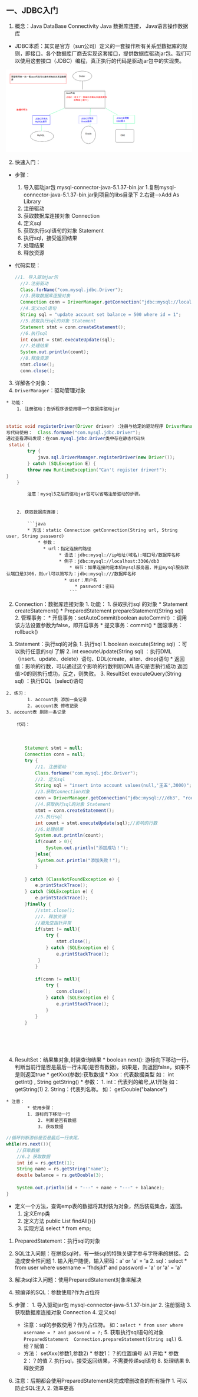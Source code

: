 ## 一、JDBC入门

1. 概念：Java DataBase Connectivity  Java 数据库连接， Java语言操作数据库

  * JDBC本质：其实是官方（sun公司）定义的一套操作所有关系型数据库的规则，即接口。各个数据库厂商去实现这套接口，提供数据库驱动jar包。我们可以使用这套接口（JDBC）编程，真正执行的代码是驱动jar包中的实现类。

![JDBC本质](assets/JDBC本质.bmp)

2. 快速入门：
  * 步骤：
  	1. 导入驱动jar包 mysql-connector-java-5.1.37-bin.jar
    		1.复制mysql-connector-java-5.1.37-bin.jar到项目的libs目录下
    		2.右键-->Add As Library
  	2. 注册驱动
  	3. 获取数据库连接对象 Connection
  	4. 定义sql
  	5. 获取执行sql语句的对象 Statement
  	6. 执行sql，接受返回结果
  	7. 处理结果
  	8. 释放资源

  * 代码实现：
    	
     ```java
     //1. 导入驱动jar包
       //2.注册驱动
       Class.forName("com.mysql.jdbc.Driver");
       //3.获取数据库连接对象
       Connection conn = DriverManager.getConnection("jdbc:mysql://localhost:3306/db3", "root", "root");
       //4.定义sql语句
       String sql = "update account set balance = 500 where id = 1";
       //5.获取执行sql的对象 Statement
       Statement stmt = conn.createStatement();
       //6.执行sql
       int count = stmt.executeUpdate(sql);
       //7.处理结果
       System.out.println(count);
       //8.释放资源
       stmt.close();
       conn.close();
     ```
     
     

3. 详解各个对象：
  1. `DriverManager`：驱动管理对象

  	* 功能：
  		1. 注册驱动：告诉程序该使用哪一个数据库驱动jar

  		

```java

static void registerDriver(Driver driver) :注册与给定的驱动程序 DriverManager 。 
写代码使用：  Class.forName("com.mysql.jdbc.Driver");
通过查看源码发现：在com.mysql.jdbc.Driver类中存在静态代码块
 static {
        try {
            java.sql.DriverManager.registerDriver(new Driver());
        } catch (SQLException E) {
        throw new RuntimeException("Can't register driver!");
}
    }

```


  			注意：mysql5之后的驱动jar包可以省略注册驱动的步骤。
  			

  		2. 获取数据库连接：

  			```java
  			* 方法：static Connection getConnection(String url, String user, String password) 
    			* 参数：
      			  * url：指定连接的路径
        			    * 语法：jdbc:mysql://ip地址(域名):端口号/数据库名称
          			    * 例子：jdbc:mysql://localhost:3306/db3
            			    * 细节：如果连接的是本机mysql服务器，并且mysql服务默认端口是3306，则url可以简写为：jdbc:mysql:///数据库名称
              			  * user：用户名
                			  * password：密码 
                  			```


  	
  2. Connection：数据库连接对象
  	1. 功能：
    		1. 获取执行sql 的对象
  			* Statement createStatement()
    			* PreparedStatement prepareStatement(String sql)  
  		2. 管理事务：
  			* 开启事务：setAutoCommit(boolean autoCommit) ：调用该方法设置参数为false，即开启事务
    			* 提交事务：commit() 
      			* 回滚事务：rollback() 

  3. Statement：执行sql的对象
  	1. 执行sql
    		1. boolean execute(String sql) ：可以执行任意的sql 了解 
      		2. int executeUpdate(String sql) ：执行DML（insert、update、delete）语句、DDL(create，alter、drop)语句
  			* 返回值：影响的行数，可以通过这个影响的行数判断DML语句是否执行成功 返回值>0的则执行成功，反之，则失败。
  		3. ResultSet executeQuery(String sql)  ：执行DQL（select)语句
  
  	2. 练习：
    		1. account表 添加一条记录
      		2. account表 修改记录
  	3. account表 删除一条记录

  		代码：

```java
		

  	   Statement stmt = null;
  	   Connection conn = null;
  	   try {
  	       //1. 注册驱动
  	       Class.forName("com.mysql.jdbc.Driver");
  	       //2. 定义sql
  	       String sql = "insert into account values(null,'王五',3000)";
  	       //3.获取Connection对象
  	       conn = DriverManager.getConnection("jdbc:mysql:///db3", "root", "root");
  	       //4.获取执行sql的对象 Statement
  	       stmt = conn.createStatement();
  	       //5.执行sql
  	       int count = stmt.executeUpdate(sql);//影响的行数
  	       //6.处理结果
  	       System.out.println(count);
  	       if(count > 0){
  	           System.out.println("添加成功！");
  	       }else{
  	        System.out.println("添加失败！");
  	       }
  	   
  	   } catch (ClassNotFoundException e) {
  	       e.printStackTrace();
  	   } catch (SQLException e) {
  	       e.printStackTrace();
  	   }finally {
  	       //stmt.close();
  	       //7. 释放资源
  	       //避免空指针异常
  	       if(stmt != null){
  	           try {
  	               stmt.close();
  	           } catch (SQLException e) {
  	               e.printStackTrace();
  	        }
  	       }
  	   
  	       if(conn != null){
  	           try {
  	               conn.close();
  	           } catch (SQLException e) {
  	               e.printStackTrace();
  	           }
  	       }
  	   }

  	   
  	   
  	
```



  4. ResultSet：结果集对象,封装查询结果
  	* boolean next(): 游标向下移动一行，判断当前行是否是最后一行末尾(是否有数据)，如果是，则返回false，如果不是则返回true
  	* getXxx(参数):获取数据
    		* Xxx：代表数据类型   如： int getInt() ,	String getString()
    		* 参数：
  			1. int：代表列的编号,从1开始   如： getString(1)
    			2. String：代表列名称。 如： getDouble("balance")

  	* 注意：
    		* 使用步骤：
  			1. 游标向下移动一行
    			2. 判断是否有数据
      			3. 获取数据



```java
//循环判断游标是否是最后一行末尾。
while(rs.next()){
    //获取数据
    //6.2 获取数据
    int id = rs.getInt(1);
    String name = rs.getString("name");
    double balance = rs.getDouble(3);

    System.out.println(id + "---" + name + "---" + balance);
}

```


* 定义一个方法，查询emp表的数据将其封装为对象，然后装载集合，返回。
	1. 定义Emp类
	2. 定义方法 public List<Emp> findAll(){}
	3. 实现方法 select * from emp;

1. PreparedStatement：执行sql的对象
  1. SQL注入问题：在拼接sql时，有一些sql的特殊关键字参与字符串的拼接。会造成安全性问题
  	1. 输入用户随便，输入密码：a' or 'a' = 'a
  	2. sql：select * from user where username = 'fhdsjkf' and password = 'a' or 'a' = 'a' 

  2. 解决sql注入问题：使用PreparedStatement对象来解决
  3. 预编译的SQL：参数使用?作为占位符
  4. 步骤：
  	1. 导入驱动jar包 mysql-connector-java-5.1.37-bin.jar
  	2. 注册驱动
  	3. 获取数据库连接对象 Connection
  	4. 定义sql
  		* 注意：sql的参数使用？作为占位符。 如：`select * from user where username = ? and password = ?;`
  	5. 获取执行sql语句的对象 `PreparedStatement  Connection.prepareStatement(String sql)` 
  	6. 给？赋值：
  		* 方法： setXxx(参数1,参数2)
    			* 参数1：？的位置编号 从1 开始
      			* 参数2：？的值
  	7. 执行sql，接受返回结果，不需要传递sql语句
  	8. 处理结果
  	9. 释放资源

  5. 注意：后期都会使用PreparedStatement来完成增删改查的所有操作
  	1. 可以防止SQL注入
  	2. 效率更高